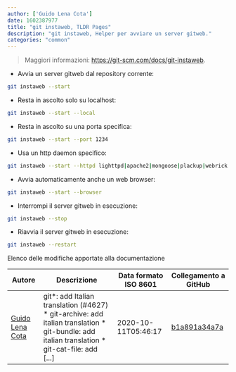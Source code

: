 ```yaml
---
author: ['Guido Lena Cota']
date: 1602387977
title: "git instaweb, TLDR Pages"
description: "git instaweb, Helper per avviare un server gitweb."
categories: "common"
---
```

> Maggiori informazioni: <https://git-scm.com/docs/git-instaweb>.

- Avvia un server gitweb dal repository corrente:

```bash
git instaweb --start
```

- Resta in ascolto solo su localhost:

```bash
git instaweb --start --local
```

- Resta in ascolto su una porta specifica:

```bash
git instaweb --start --port 1234
```

- Usa un http daemon specifico:

```bash
git instaweb --start --httpd lighttpd|apache2|mongoose|plackup|webrick
```

- Avvia automaticamente anche un web browser:

```bash
git instaweb --start --browser
```

- Interrompi il server gitweb in esecuzione:

```bash
git instaweb --stop
```

- Riavvia il server gitweb in esecuzione:

```bash
git instaweb --restart
```
Elenco delle modifiche apportate alla documentazione


Autore | Descrizione | Data formato ISO 8601 | Collegamento a GitHub
------|-----|-----|-----
[Guido Lena Cota](mailto:guido.lenacota@gmail.com) | git*: add Italian translation (#4627) * git-archive: add italian translation * git-bundle: add italian translation * git-cat-file: add [...] | 2020-10-11T05:46:17 | [b1a891a34a7a](https://github.com/tldr-pages/tldr/commit/b1a891a34a7a1d75b7b11fea3d9c3206713822f7)

